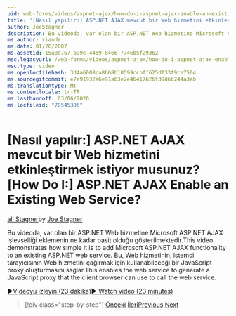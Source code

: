 ```yaml
---
uid: web-forms/videos/aspnet-ajax/how-do-i-aspnet-ajax-enable-an-existing-web-service
title: '[Nasıl yapılır:] ASP.NET AJAX mevcut bir Web hizmetini etkinleştirmek istiyor musunuz? | Microsoft Docs'
author: JoeStagner
description: Bu videoda, var olan bir ASP.NET Web hizmetine Microsoft ASP.NET AJAX işlevselliği eklemenin ne kadar basit olduğu gösterilmektedir. Bu, Web hizmetinin gene...
ms.author: riande
ms.date: 01/26/2007
ms.assetid: 15a8d767-a99e-4459-8466-7746b5f29362
msc.legacyurl: /web-forms/videos/aspnet-ajax/how-do-i-aspnet-ajax-enable-an-existing-web-service
msc.type: video
ms.openlocfilehash: 3d4a6008ca8668b18599ccbff625df33f9ce7504
ms.sourcegitcommit: e7e91932a6e91a63e2e46417626f39d6b244a3ab
ms.translationtype: MT
ms.contentlocale: tr-TR
ms.lasthandoff: 03/06/2020
ms.locfileid: "78545306"
---
```

# <a name="how-do-i-aspnet-ajax-enable-an-existing-web-service"></a><span data-ttu-id="d2015-105">[Nasıl yapılır:] ASP.NET AJAX mevcut bir Web hizmetini etkinleştirmek istiyor musunuz?</span><span class="sxs-lookup"><span data-stu-id="d2015-105">[How Do I:] ASP.NET AJAX Enable an Existing Web Service?</span></span>

<span data-ttu-id="d2015-106">[ali Stagner](https://github.com/JoeStagner)</span><span class="sxs-lookup"><span data-stu-id="d2015-106">by [Joe Stagner](https://github.com/JoeStagner)</span></span>

<span data-ttu-id="d2015-107">Bu videoda, var olan bir ASP.NET Web hizmetine Microsoft ASP.NET AJAX işlevselliği eklemenin ne kadar basit olduğu gösterilmektedir.</span><span class="sxs-lookup"><span data-stu-id="d2015-107">This video demonstrates how simple it is to add Microsoft ASP.NET AJAX functionality to an existing ASP.NET web service.</span></span> <span data-ttu-id="d2015-108">Bu, Web hizmetinin, istemci tarayıcısının Web hizmetini çağırmak için kullanabileceği bir JavaScript proxy oluşturmasını sağlar.</span><span class="sxs-lookup"><span data-stu-id="d2015-108">This enables the web service to generate a JavaScript proxy that the client browser can use to call the web service.</span></span>

[<span data-ttu-id="d2015-109">&#9654;Videoyu izleyin (23 dakika)</span><span class="sxs-lookup"><span data-stu-id="d2015-109">&#9654; Watch video (23 minutes)</span></span>](https://channel9.msdn.com/Blogs/ASP-NET-Site-Videos/how-do-i-aspnet-ajax-enable-an-existing-web-service)

> [!div class="step-by-step"]
> <span data-ttu-id="d2015-110">[Önceki](how-do-i-add-aspnet-ajax-features-to-an-existing-web-application.md)
> [İleri](how-do-i-use-the-aspnet-ajax-client-library-controls.md)</span><span class="sxs-lookup"><span data-stu-id="d2015-110">[Previous](how-do-i-add-aspnet-ajax-features-to-an-existing-web-application.md)
[Next](how-do-i-use-the-aspnet-ajax-client-library-controls.md)</span></span>
